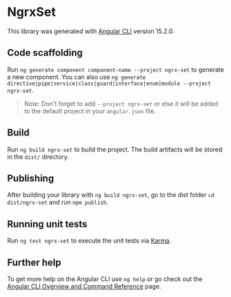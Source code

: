 # NgrxSet

This library was generated with [Angular CLI](https://github.com/angular/angular-cli) version 15.2.0.

## Code scaffolding

Run `ng generate component component-name --project ngrx-set` to generate a new component. You can also use `ng generate directive|pipe|service|class|guard|interface|enum|module --project ngrx-set`.
> Note: Don't forget to add `--project ngrx-set` or else it will be added to the default project in your `angular.json` file. 

## Build

Run `ng build ngrx-set` to build the project. The build artifacts will be stored in the `dist/` directory.

## Publishing

After building your library with `ng build ngrx-set`, go to the dist folder `cd dist/ngrx-set` and run `npm publish`.

## Running unit tests

Run `ng test ngrx-set` to execute the unit tests via [Karma](https://karma-runner.github.io).

## Further help

To get more help on the Angular CLI use `ng help` or go check out the [Angular CLI Overview and Command Reference](https://angular.io/cli) page.
